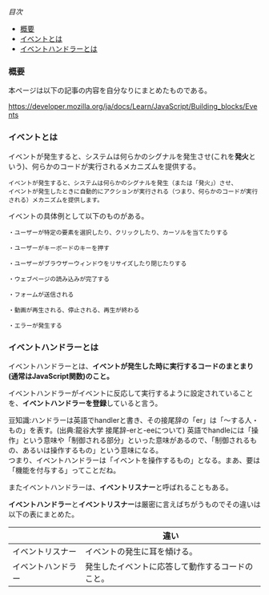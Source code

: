 *目次*
* [概要](#概要)
* [イベントとは](#イベントとは)
* [イベントハンドラーとは](#イベントハンドラーとは)

### 概要

本ページは以下の記事の内容を自分なりにまとめたものである。

https://developer.mozilla.org/ja/docs/Learn/JavaScript/Building_blocks/Events

### イベントとは

イベントが発生すると、システムは何らかのシグナルを発生させ(これを**発火**という)、何らかのコードが実行されるメカニズムを提供する。
```
イベントが発生すると、システムは何らかのシグナルを発生（または「発火」）させ、
イベントが発生したときに自動的にアクションが実行される（つまり、何らかのコードが実行される）メカニズムを提供します。
```

イベントの具体例として以下のものがある。

```
・ユーザーが特定の要素を選択したり、クリックしたり、カーソルを当てたりする

・ユーザーがキーボードのキーを押す

・ユーザーがブラウザーウィンドウをリサイズしたり閉じたりする

・ウェブページの読み込みが完了する

・フォームが送信される

・動画が再生される、停止される、再生が終わる

・エラーが発生する
```

### イベントハンドラーとは

イベントハンドラーとは、**イベントが発生した時に実行するコードのまとまり(通常はJavaScript関数)のこと。**

イベントハンドラーがイベントに反応して実行するように設定されていることを、**イベントハンドラーを登録**していると言う。

豆知識:ハンドラーは英語でhandlerと書き、その接尾辞の「er」は「～する人・もの」を表す。(出典:龍谷大学 接尾辞-erと-eeについて) 英語でhandleには「操作」という意味や「制御される部分」といった意味があるので、「制御されるもの、あるいは操作するもの」という意味になる。  
つまり、イベントハンドラーは「イベントを操作するもの」となる。まあ、要は「機能を付与する」ってことだね。

またイベントハンドラーは、**イベントリスナー**と呼ばれることもある。

**イベントハンドラー**と**イベントリスナー**は厳密に言えばちがうものでその違いは以下の表にまとめた。

||違い|
|-|-|
|イベントリスナー|イベントの発生に耳を傾ける。|
|イベントハンドラー|発生したイベントに応答して動作するコードのこと。|

